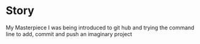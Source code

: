 # Story
My Masterpiece
I was being introduced to git hub and trying the command line to add, commit and push an imaginary project

